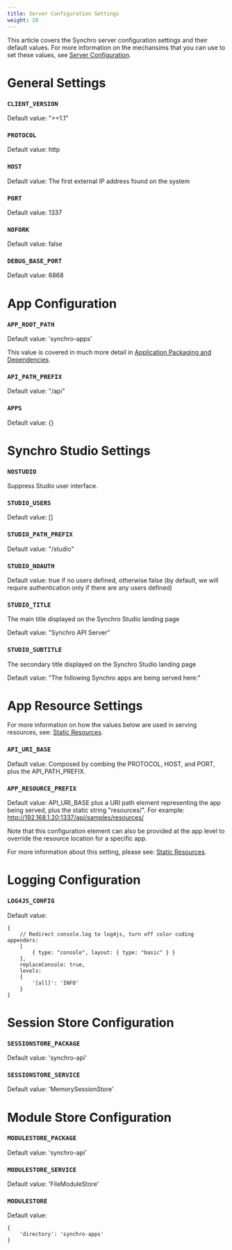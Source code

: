 ```yaml
---
title: Server Configuration Settings
weight: 20
---
```


This article covers the Synchro server configuration settings and their default values. For more information on the mechansims that you
can use to set these values, see [Server Configuration](server-configuration).

# General Settings

### `CLIENT_VERSION`

Default value: ">=1.1"

### `PROTOCOL`

Default value: http

### `HOST`

Default value: The first external IP address found on the system

### `PORT`

Default value: 1337

### `NOFORK`

Default value: false

### `DEBUG_BASE_PORT`

Default value: 6868

# App Configuration

### `APP_ROOT_PATH`

Default value: 'synchro-apps'

This value is covered in much more detail in [Application Packaging and Dependencies](application-packaging-and-dependencies).

### `API_PATH_PREFIX`

Default value: "/api"

### `APPS`

Default value: {}

# Synchro Studio Settings

### `NOSTUDIO`

Suppress Studio user interface.

### `STUDIO_USERS`

Default value: []

### `STUDIO_PATH_PREFIX`

Default value: "/studio"

### `STUDIO_NOAUTH`

Default value: true if no users defined, otherwise false (by default, we will require authentication only if there are any users defined)

### `STUDIO_TITLE`

The main title displayed on the Synchro Studio landing page

Default value: "Synchro API Server"

### `STUDIO_SUBTITLE`

The secondary title displayed on the Synchro Studio landing page

Default value: "The following Synchro apps are being served here:"

# App Resource Settings

For more information on how the values below are used in serving resources, see: [Static Resources](static-resources).

### `API_URI_BASE`

Default value: Composed by combing the PROTOCOL, HOST, and PORT, plus the API_PATH_PREFIX.

### `APP_RESOURCE_PREFIX`

Default value: API_URI_BASE plus a URI path element representing the app being served, plus the static string "resources/". For
example: http://192.168.1.20:1337/api/samples/resources/

Note that this configuration element can also be provided at the app level to override the resource location for a specific app.

For more information about this setting, please see: [Static Resources](static-resources).

# Logging Configuration

### `LOG4JS_CONFIG`

Default value:

    { 
        // Redirect console.log to log4js, turn off color coding appenders:
        [
            { type: "console", layout: { type: "basic" } }
        ],
        replaceConsole: true,
        levels:
        {
            '[all]': 'INFO'
        }
    }

# Session Store Configuration

### `SESSIONSTORE_PACKAGE`

Default value: 'synchro-api'

### `SESSIONSTORE_SERVICE`

Default value: 'MemorySessionStore'

# Module Store Configuration

### `MODULESTORE_PACKAGE`

Default value: 'synchro-api'

### `MODULESTORE_SERVICE`

Default value: 'FileModuleStore'

### `MODULESTORE`

Default value:

    {
        'directory': 'synchro-apps'
    }
